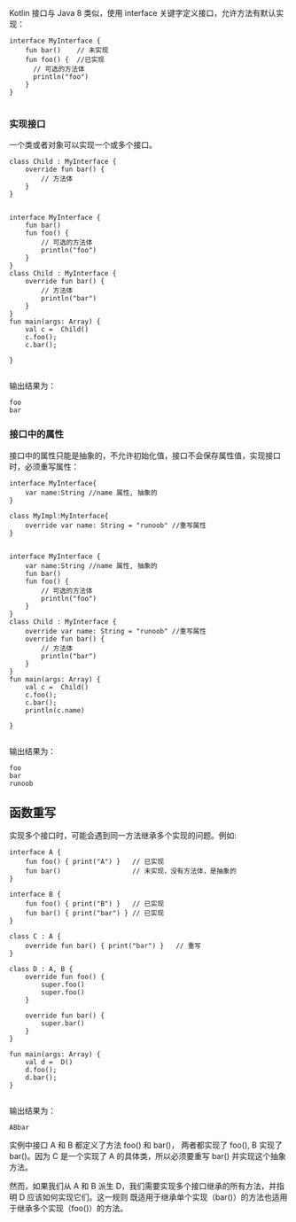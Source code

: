 
Kotlin 接口与 Java 8 类似，使用 interface 关键字定义接口，允许方法有默认实现：

```
interface MyInterface {
    fun bar()    // 未实现
    fun foo() {  //已实现
      // 可选的方法体
      println("foo")
    }
}


```

### 实现接口

一个类或者对象可以实现一个或多个接口。

```
class Child : MyInterface {
    override fun bar() {
        // 方法体
    }
}


```

```
interface MyInterface {
    fun bar()
    fun foo() {
        // 可选的方法体
        println("foo")
    }
}
class Child : MyInterface {
    override fun bar() {
        // 方法体
        println("bar")
    }
}
fun main(args: Array) {
    val c =  Child()
    c.foo();
    c.bar();
 
}


```

输出结果为：

```
foo
bar

```

### 接口中的属性

接口中的属性只能是抽象的，不允许初始化值，接口不会保存属性值，实现接口时，必须重写属性：

```
interface MyInterface{
    var name:String //name 属性, 抽象的
}
 
class MyImpl:MyInterface{
    override var name: String = "runoob" //重写属性
}


```

```
interface MyInterface {
    var name:String //name 属性, 抽象的
    fun bar()
    fun foo() {
        // 可选的方法体
        println("foo")
    }
}
class Child : MyInterface {
    override var name: String = "runoob" //重写属性
    override fun bar() {
        // 方法体
        println("bar")
    }
}
fun main(args: Array) {
    val c =  Child()
    c.foo();
    c.bar();
    println(c.name)
 
}


```

输出结果为：

```
foo
bar
runoob

```

函数重写
----

实现多个接口时，可能会遇到同一方法继承多个实现的问题。例如:

```
interface A {
    fun foo() { print("A") }   // 已实现
    fun bar()                  // 未实现，没有方法体，是抽象的
}
 
interface B {
    fun foo() { print("B") }   // 已实现
    fun bar() { print("bar") } // 已实现
}
 
class C : A {
    override fun bar() { print("bar") }   // 重写
}
 
class D : A, B {
    override fun foo() {
        super.foo()
        super.foo()
    }
 
    override fun bar() {
        super.bar()
    }
}
 
fun main(args: Array) {
    val d =  D()
    d.foo();
    d.bar();
}


```

输出结果为：

```
ABbar

```

实例中接口 A 和 B 都定义了方法 foo() 和 bar()， 两者都实现了 foo(), B 实现了 bar()。因为 C 是一个实现了 A 的具体类，所以必须要重写 bar() 并实现这个抽象方法。

然而，如果我们从 A 和 B 派生 D，我们需要实现多个接口继承的所有方法，并指明 D 应该如何实现它们。这一规则 既适用于继承单个实现（bar()）的方法也适用于继承多个实现（foo()）的方法。
